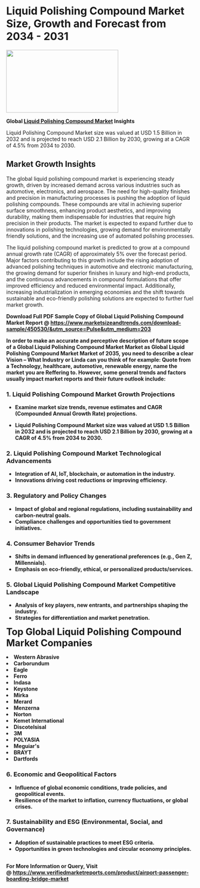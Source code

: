 <H1>Liquid Polishing Compound Market Size, Growth and Forecast from 2034 - 2031</H1><img class="aligncenter size-medium wp-image-584254" src="https://thirdeyenews.in/wp-content/uploads/2034/09/Global-Market-Research-300x168.jpeg" alt="" width="300" height="168" /><p><strong>Global&nbsp;<a href="https://www.marketsizeandtrends.com/download-sample/450530/&amp;utm_source=Pulse&amp;utm_medium=203">Liquid Polishing Compound Market</a> Insights</strong></p><p>Liquid Polishing Compound Market size was valued at USD 1.5 Billion in 2032 and is projected to reach USD 2.1 Billion by 2030, growing at a CAGR of 4.5% from 2034 to 2030.</p><p><h2>Market Growth Insights</h2> <p>The global liquid polishing compound market is experiencing steady growth, driven by increased demand across various industries such as automotive, electronics, and aerospace. The need for high-quality finishes and precision in manufacturing processes is pushing the adoption of liquid polishing compounds. These compounds are vital in achieving superior surface smoothness, enhancing product aesthetics, and improving durability, making them indispensable for industries that require high precision in their products. The market is expected to expand further due to innovations in polishing technologies, growing demand for environmentally friendly solutions, and the increasing use of automated polishing processes.</p> <p><strong></strong></p> <p>The liquid polishing compound market is predicted to grow at a compound annual growth rate (CAGR) of approximately 5% over the forecast period. Major factors contributing to this growth include the rising adoption of advanced polishing techniques in automotive and electronic manufacturing, the growing demand for superior finishes in luxury and high-end products, and the continuous advancements in compound formulations that offer improved efficiency and reduced environmental impact. Additionally, increasing industrialization in emerging economies and the shift towards sustainable and eco-friendly polishing solutions are expected to further fuel market growth.</p> <p><strong></p><p><span class=""><strong>Download Full PDF Sample Copy of Global Liquid Polishing Compound Market Report</strong> @ <a href="https://www.marketsizeandtrends.com/download-sample/450530/&amp;utm_source=Pulse&amp;utm_medium=203" target="_blank">https://www.marketsizeandtrends.com/download-sample/450530/&amp;utm_source=Pulse&amp;utm_medium=203</a></span></p><p>In order to make an accurate and perceptive description of future scope of a Global&nbsp;Liquid Polishing Compound Market Market as Global&nbsp;Liquid Polishing Compound Market Market of 2035, you need to describe a clear Vision &ndash; What Industry or Linda can you think of for example: Quote from a Technology, healthcare, automotive, renewable energy, name the market you are Reffering to. However, some general trends and factors usually impact market reports and their future outlook include:</p><h3>1.&nbsp;<strong>Liquid Polishing Compound Market Growth Projections</strong></h3><ul><li>Examine market size trends, revenue estimates and CAGR (Compounded Annual Growth Rate) projections.</li><li><p>Liquid Polishing Compound Market size was valued at USD 1.5 Billion in 2032 and is projected to reach USD 2.1 Billion by 2030, growing at a CAGR of 4.5% from 2034 to 2030.</p></li></ul><h3>2.&nbsp;<strong>Liquid Polishing Compound Market Technological Advancements</strong></h3><ul><li>Integration of AI, IoT, blockchain, or automation in the industry.</li><li>Innovations driving cost reductions or improving efficiency.</li></ul><h3>3.&nbsp;<strong>Regulatory and Policy Changes</strong></h3><ul><li>Impact of global and regional regulations, including sustainability and carbon-neutral goals.</li><li>Compliance challenges and opportunities tied to government initiatives.</li></ul><h3>4.&nbsp;<strong>Consumer Behavior Trends</strong></h3><ul><li>Shifts in demand influenced by generational preferences (e.g., Gen Z, Millennials).</li><li>Emphasis on eco-friendly, ethical, or personalized products/services.</li></ul><h3>5.&nbsp;<strong>Global Liquid Polishing Compound Market Competitive Landscape</strong></h3><ul><li>Analysis of key players, new entrants, and partnerships shaping the industry.</li><li>Strategies for differentiation and market penetration.</li></ul><p data-pm-slice="1 1 []"><span style="color: inherit; font-family: inherit; font-size: 25px;">Top Global Liquid Polishing Compound Market Companies</span></p><div class="" data-test-id=""><p><li>Western Abrasive</li><li> Carborundum</li><li> Eagle</li><li> Ferro</li><li> Indasa</li><li> Keystone</li><li> Mirka</li><li> Merard</li><li> Menzerna</li><li> Norton</li><li> Kemet International</li><li> Discotelsisal</li><li> 3M</li><li> POLYASIA</li><li> Meguiar's</li><li> BRAYT</li><li> Dartfords</li></p></div><h3>6.&nbsp;<strong>Economic and Geopolitical Factors</strong></h3><ul><li>Influence of global economic conditions, trade policies, and geopolitical events.</li><li>Resilience of the market to inflation, currency fluctuations, or global crises.</li></ul><h3>7.&nbsp;<strong>Sustainability and ESG (Environmental, Social, and Governance)</strong></h3><ul><li>Adoption of sustainable practices to meet ESG criteria.</li><li>Opportunities in green technologies and circular economy principles.</li></ul><h2><strong style="font-size: 14px;">For More Information or Query, Visit @&nbsp;</strong><a style="background-color: #ffffff; font-size: 14px;" href="https://www.marketsizeandtrends.com/report/liquid-polishing-compound-market/" target="_blank">https://www.verifiedmarketreports.com/product/airport-passenger-boarding-bridge-market</a></h2>
